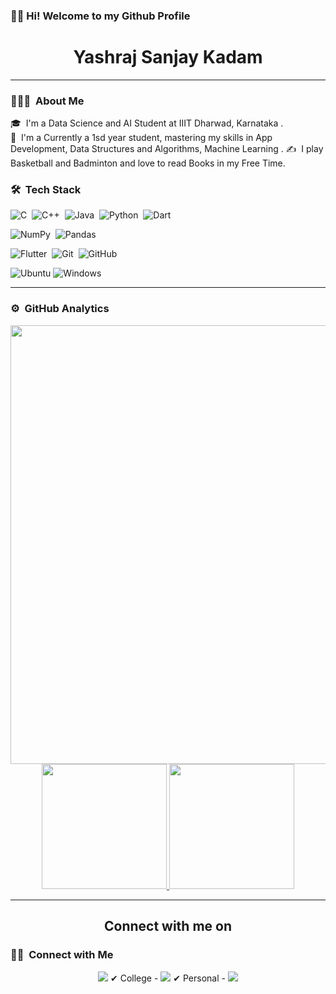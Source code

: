 ### 👋🏼 Hi! Welcome to my Github Profile

<h1 align="center"> Yashraj Sanjay Kadam</h1>

---

### 👨🏻‍💻 &nbsp;About Me

🎓 &nbsp;I'm a Data Science and AI Student at IIIT Dharwad, Karnataka .\
🌱 &nbsp;I'm a Currently a 1sd year student, mastering my skills in App Development, Data Structures and Algorithms, Machine Learning .
✍️ &nbsp;I play Basketball and Badminton and love to read Books in my Free Time.
<!-- ✉️ &nbsp;You can connect with me via email at 22bds066@iiitdwd.ac.in or https://yashraj-iiitdwd.my.canva.site/ . I'll try to respond as soon as I can.  -->




### 🛠 &nbsp;Tech Stack
![C](https://img.shields.io/badge/c-%2300599C.svg?style=for-the-badge&logo=c&logoColor=white)&nbsp;
![C++](https://img.shields.io/badge/c++-%2300599C.svg?style=for-the-badge&logo=c%2B%2B&logoColor=white)&nbsp;
![Java](https://img.shields.io/badge/java-%23ED8B00.svg?style=for-the-badge&logo=java&logoColor=white)&nbsp;
![Python](https://img.shields.io/badge/python-3670A0?style=for-the-badge&logo=python&logoColor=ffdd54)&nbsp;
![Dart](https://img.shields.io/badge/dart-%230175C2.svg?style=for-the-badge&logo=dart&logoColor=white)&nbsp; 



![NumPy](https://img.shields.io/badge/numpy-%23013243.svg?style=for-the-badge&logo=numpy&logoColor=white)&nbsp;
![Pandas](https://img.shields.io/badge/pandas-%23150458.svg?style=for-the-badge&logo=pandas&logoColor=white)&nbsp;


![Flutter](https://img.shields.io/badge/Flutter-%2302569B.svg?style=for-the-badge&logo=Flutter&logoColor=white)&nbsp;
![Git](https://img.shields.io/badge/git-%23F05033.svg?style=for-the-badge&logo=git&logoColor=white)&nbsp;
![GitHub](https://img.shields.io/badge/github-%23121011.svg?style=for-the-badge&logo=github&logoColor=white)&nbsp;


![Ubuntu](https://img.shields.io/badge/Ubuntu-E95420?style=for-the-badge&logo=ubuntu&logoColor=white)
![Windows](https://img.shields.io/badge/Windows-0078D6?style=for-the-badge&logo=windows&logoColor=white)

---
### ⚙️ &nbsp;GitHub Analytics

<p align="center">
  <img align="left" src="https://activity-graph.herokuapp.com/graph?username=yashraj9922&bg_color=011627&color=e4e2e2&line=fafafa&point=f4f2f2&area=true&hide_border=true" width='702.21' />

<a href="https://github.com/yashraj9922">
  <img height="200em" src="https://github-readme-stats-eight-theta.vercel.app/api?username=yashraj9922&show_icons=true&theme=vue-dark&include_all_commits=true&count_private=true"/>
  <img height="200em" src="https://github-readme-stats-eight-theta.vercel.app/api/top-langs/?username=yashraj9922&layout=compact&langs_count=8&theme=vue-dark"/>
</a>
</p>

<!-- 
<hr>
<h2 align="center">Github Trophies</h2>
<p align="center">
<img src="https://github-profile-trophy.vercel.app/?username=yashraj9922&theme=darkhub">
</p>
</br>   -->


<hr>
<h2 align="center">Connect with me on</h2>


### 🤝🏻 &nbsp;Connect with Me

<p align="center">
<a href="https://www.linkedin.com/in/yashraj-kadam/"><img src="https://img.shields.io/badge/-Yashraj%20Kadam-0077B5?style=flat-the-badge&logo=Linkedin&logoColor=white"/></a>
✔ College - <a href="mailto:22bds066@iiitdwd.ac.in"><img src="https://img.shields.io/badge/-22bds066@iiitdwd.ac.in-D14836?style=flat-square&logo=Gmail&logoColor=white"/></a>
✔ Personal - <a href="mailto:kadamyashraj2004@gmail.com"><img src="https://img.shields.io/badge/-kadamyashraj2004@gmail.com-D14836?style=flat-square&logo=Gmail&logoColor=white"/></a>
<!-- <a href="https://www.instagram.com/90rakeleb_gnaruag/"><img src="https://img.shields.io/badge/-90Rakeleb_gnaruag-E4405F?style=flat-the-badge&logo=Instagram&logoColor=white"/></a>
<a href="https://www.facebook.com/zaz.kem"><img src="https://img.shields.io/badge/-Gaurang%20Belekar-1877F2?style=flat-the-badge&logo=Facebook&logoColor=white"/></a> -->
